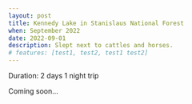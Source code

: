 ```yaml
---
layout: post
title: Kennedy Lake in Stanislaus National Forest
when: September 2022
date: 2022-09-01
description: Slept next to cattles and horses.
# features: [test1, test2, test1 test2]
---
```


Duration: 2 days 1 night trip

Coming soon...

<!-- <div class="img_row"> -->
  <!-- <a target="_blank" href="{{- site.baseurl -}}/img/havasupai/start-point.jpg">
    <img class="three" src="{{- site.baseurl -}}/img/thumb/havasupai/start-point.jpg" alt="" title=""/>
  </a> -->
<!-- </div> -->
